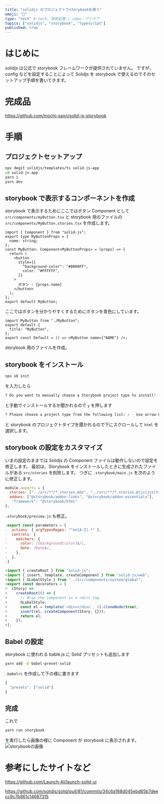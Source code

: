 ```yaml
---
title: "solidjs のプロジェクトでstorybookを使う"
emoji: "📙"
type: "tech" # tech: 技術記事 / idea: アイデア
topics: ["solidjs", "storybook", "typescript"]
published: true
---
```


# はじめに

solidjs は公式で storybook フレームワークが提供されていません。
ですが、 config などを設定することによって Solidjs を storybook で使えるのでそのセットアップ手順を書いてきます。

# 完成品

https://github.com/mochi-sann/solid-js-storybook

# 手順

## プロジェクトセットアップ

```bash
npx degit solidjs/templates/ts solid-js-app
cd solid-js-app
yarn i
yarn dev
```

## storybook で表示するコンポーネントを作成

storybook で表示するためにここではボタン Component として `src/components/myButton.tsx` と storybook 用のファイルの `src/components/MyButton.stories.tsx` を作成します。

```tsx : src/components/myButton.tsx
import { Component } from "solid-js";
export type MyButtonProps = {
  name: string;
};
const MyButton: Component<MyButtonProps> = (props) => {
  return (
    <button
      style={{
        "background-color": "#0000FF",
        color: "#FFFFFF",
      }}
    >
      ボタン : {props.name}
    </button>
  );
};
export default MyButton;
```

ここではボタンを分かりやすくするためにボタンを青色にしています。

```tsx : src/components/MyButton.stories.tsx
import MyButton from "./MyButton";
export default {
  title: "MyButton",
};
export const Default = () => <MyButton name={"NAME"} />;
```

storybook 用のファイルを作成。

## storybook をインストール

```bash
npx sb init
```

を入力したら

```bash
? Do you want to manually choose a Storybook project type to install? › (y/N)
```

と手動でインストールするか聞かれるので `y` を押します

```bash
? Please choose a project type from the following list: › - Use arrow-keys. Return to submit.
```

と storybook のプロジェクトタイプを聞かれるので下にスクロールして `html` を選択します。

## storybook の設定をカスタマイズ

いまの設定のままでは Solidjs の Component ファイルは動作しないので設定を修正します。
最初は、Storybook をインストールしたときに生成されたファイルがある `src/stories` を削除します。
つぎに `.storybook/main.js` を次のように修正します。

```js diff  :.storybook/main.js
module.exports = {
  stories: ["../src/**/*.stories.mdx", "../src/**/*.stories.@(js|jsx|ts|tsx)"],
  addons: ["@storybook/addon-links", "@storybook/addon-essentials"],
-  "framework": "@storybook/html"
};
```

`.storybook/preview.js` も修正。

```js diff :.storybook/preview.js
-export const parameters = {
-  actions: { argTypesRegex: "^on[A-Z].*" },
-  controls: {
-    matchers: {
-      color: /(background|color)$/i,
-      date: /Date$/,
-    },
-  },
-}

+import { createRoot } from "solid-js";
+import { insert, template, createComponent } from "solid-js/web";
+import { GLobalStyle } from "../src/components/system/global";
+export const decorators = [
+  (Story) =>
+    createRoot(() => {
+      // Wrap the component in a <div> tag.
+      GLobalStyle;
+      const el = template(`<div></div>`, 2).cloneNode(true);
+      insert(el, createComponent(Story, {}));
+      return el;
+    }),
+];
```

## Babel の設定

storybook に使われる bable.js に Solid プリセットも追加します

```bash
yarn add -D babel-preset-solid
```

`.babelrc` を作成して下の様に書きます

```js :.babelrc
{
  "presets": ["solid"]
}
```

## 完成

これで

```bash
yarn run storybook
```

を実行したら画像の様に Component が storybook に表示されます。
![storybookの画像](https://storage.googleapis.com/zenn-user-upload/a0614d32b6f7-20220115.png)

# 参考にしたサイトなど

https://github.com/Launch-AI/launch-solid-ui

https://github.com/solidjs/solid/pull/81/commits/34c6a188d045ebd65b7deecc9c7b861c14687315
